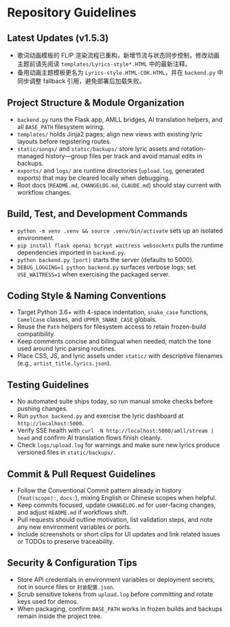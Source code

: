 # Repository Guidelines

## Latest Updates (v1.5.3)
- 歌词动画模板的 FLIP 渲染流程已重构，新增节流与状态同步控制，修改动画主题前请先阅读 `templates/Lyrics-style*.HTML` 中的最新注释。
- 备用动画主题模板更名为 `Lyrics-style.HTML-COK.HTML`，并在 `backend.py` 中同步调整 fallback 引用，避免部署后加载失败。

## Project Structure & Module Organization
- `backend.py` runs the Flask app, AMLL bridges, AI translation helpers, and all `BASE_PATH` filesystem wiring.
- `templates/` holds Jinja2 pages; align new views with existing lyric layouts before registering routes.
- `static/songs/` and `static/backups/` store lyric assets and rotation-managed history—group files per track and avoid manual edits in backups.
- `exports/` and `logs/` are runtime directories (`upload.log`, generated exports) that may be cleared locally when debugging.
- Root docs (`README.md`, `CHANGELOG.md`, `CLAUDE.md`) should stay current with workflow changes.

## Build, Test, and Development Commands
- `python -m venv .venv && source .venv/bin/activate` sets up an isolated environment.
- `pip install flask openai bcrypt waitress websockets` pulls the runtime dependencies imported in `backend.py`.
- `python backend.py [port]` starts the server (defaults to 5000).
- `DEBUG_LOGGING=1 python backend.py` surfaces verbose logs; set `USE_WAITRESS=1` when exercising the packaged server.

## Coding Style & Naming Conventions
- Target Python 3.6+ with 4-space indentation, `snake_case` functions, `CamelCase` classes, and `UPPER_SNAKE_CASE` globals.
- Reuse the `Path` helpers for filesystem access to retain frozen-build compatibility.
- Keep comments concise and bilingual when needed; match the tone used around lyric parsing routines.
- Place CSS, JS, and lyric assets under `static/` with descriptive filenames (e.g., `artist_title.lyrics.json`).

## Testing Guidelines
- No automated suite ships today, so run manual smoke checks before pushing changes.
- Run `python backend.py` and exercise the lyric dashboard at `http://localhost:5000`.
- Verify SSE health with `curl -N http://localhost:5000/amll/stream | head` and confirm AI translation flows finish cleanly.
- Check `logs/upload.log` for warnings and make sure new lyrics produce versioned files in `static/backups/`.

## Commit & Pull Request Guidelines
- Follow the Conventional Commit pattern already in history (`feat(scope):`, `docs:`), mixing English or Chinese scopes when helpful.
- Keep commits focused, update `CHANGELOG.md` for user-facing changes, and adjust `README.md` if workflows shift.
- Pull requests should outline motivation, list validation steps, and note any new environment variables or ports.
- Include screenshots or short clips for UI updates and link related issues or TODOs to preserve traceability.

## Security & Configuration Tips
- Store API credentials in environment variables or deployment secrets, not in source files or `封装配置.json`.
- Scrub sensitive tokens from `upload.log` before committing and rotate keys used for demos.
- When packaging, confirm `BASE_PATH` works in frozen builds and backups remain inside the project tree.
